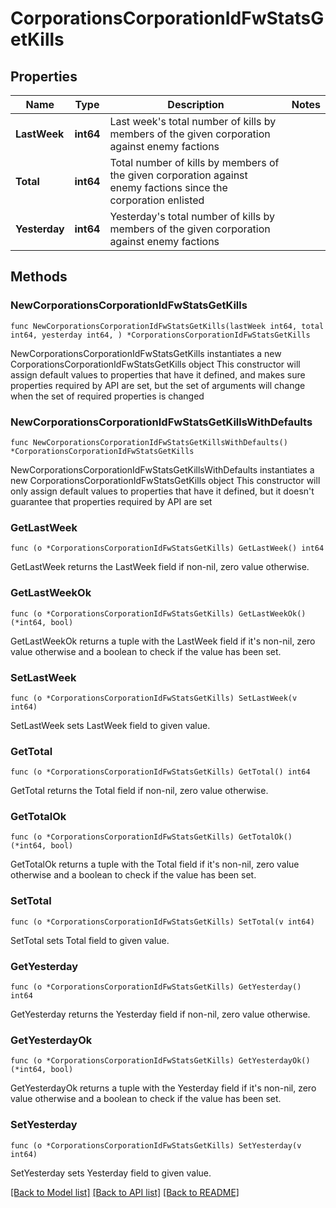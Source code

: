 # CorporationsCorporationIdFwStatsGetKills

## Properties

Name | Type | Description | Notes
------------ | ------------- | ------------- | -------------
**LastWeek** | **int64** | Last week&#39;s total number of kills by members of the given corporation against enemy factions | 
**Total** | **int64** | Total number of kills by members of the given corporation against enemy factions since the corporation enlisted | 
**Yesterday** | **int64** | Yesterday&#39;s total number of kills by members of the given corporation against enemy factions | 

## Methods

### NewCorporationsCorporationIdFwStatsGetKills

`func NewCorporationsCorporationIdFwStatsGetKills(lastWeek int64, total int64, yesterday int64, ) *CorporationsCorporationIdFwStatsGetKills`

NewCorporationsCorporationIdFwStatsGetKills instantiates a new CorporationsCorporationIdFwStatsGetKills object
This constructor will assign default values to properties that have it defined,
and makes sure properties required by API are set, but the set of arguments
will change when the set of required properties is changed

### NewCorporationsCorporationIdFwStatsGetKillsWithDefaults

`func NewCorporationsCorporationIdFwStatsGetKillsWithDefaults() *CorporationsCorporationIdFwStatsGetKills`

NewCorporationsCorporationIdFwStatsGetKillsWithDefaults instantiates a new CorporationsCorporationIdFwStatsGetKills object
This constructor will only assign default values to properties that have it defined,
but it doesn't guarantee that properties required by API are set

### GetLastWeek

`func (o *CorporationsCorporationIdFwStatsGetKills) GetLastWeek() int64`

GetLastWeek returns the LastWeek field if non-nil, zero value otherwise.

### GetLastWeekOk

`func (o *CorporationsCorporationIdFwStatsGetKills) GetLastWeekOk() (*int64, bool)`

GetLastWeekOk returns a tuple with the LastWeek field if it's non-nil, zero value otherwise
and a boolean to check if the value has been set.

### SetLastWeek

`func (o *CorporationsCorporationIdFwStatsGetKills) SetLastWeek(v int64)`

SetLastWeek sets LastWeek field to given value.


### GetTotal

`func (o *CorporationsCorporationIdFwStatsGetKills) GetTotal() int64`

GetTotal returns the Total field if non-nil, zero value otherwise.

### GetTotalOk

`func (o *CorporationsCorporationIdFwStatsGetKills) GetTotalOk() (*int64, bool)`

GetTotalOk returns a tuple with the Total field if it's non-nil, zero value otherwise
and a boolean to check if the value has been set.

### SetTotal

`func (o *CorporationsCorporationIdFwStatsGetKills) SetTotal(v int64)`

SetTotal sets Total field to given value.


### GetYesterday

`func (o *CorporationsCorporationIdFwStatsGetKills) GetYesterday() int64`

GetYesterday returns the Yesterday field if non-nil, zero value otherwise.

### GetYesterdayOk

`func (o *CorporationsCorporationIdFwStatsGetKills) GetYesterdayOk() (*int64, bool)`

GetYesterdayOk returns a tuple with the Yesterday field if it's non-nil, zero value otherwise
and a boolean to check if the value has been set.

### SetYesterday

`func (o *CorporationsCorporationIdFwStatsGetKills) SetYesterday(v int64)`

SetYesterday sets Yesterday field to given value.



[[Back to Model list]](../README.md#documentation-for-models) [[Back to API list]](../README.md#documentation-for-api-endpoints) [[Back to README]](../README.md)


